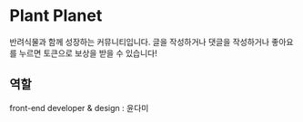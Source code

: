 
# Plant Planet
반려식물과 함께 성장하는 커뮤니티입니다.
글을 작성하거나 댓글을 작성하거나 좋아요를 누르면 토큰으로 보상을 받을 수 있습니다!

## 역할
front-end developer & design : 윤다미
